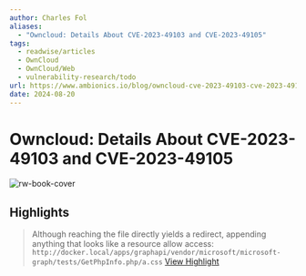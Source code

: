 ```yaml
---
author: Charles Fol
aliases:
  - "Owncloud: Details About CVE-2023-49103 and CVE-2023-49105"
tags:
  - readwise/articles
  - OwnCloud
  - OwnCloud/Web
  - vulnerability-research/todo
url: https://www.ambionics.io/blog/owncloud-cve-2023-49103-cve-2023-49105
date: 2024-08-20
---
```

# Owncloud: Details About CVE-2023-49103 and CVE-2023-49105

![rw-book-cover](https://www.ambionics.io/images/owncloud-cve-2023-49103-cve-2023-49105/owncloud-cve-2023-49103-cve-2023-49105.png)

## Highlights


> Although reaching the file directly yields a redirect, appending anything that looks like a resource allow access:
>  `http://docker.local/apps/graphapi/vendor/microsoft/microsoft-graph/tests/GetPhpInfo.php/a.css`
> [View Highlight](https://read.readwise.io/read/01hhq4024r3acctr1a90wn96gm)


